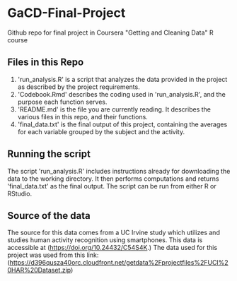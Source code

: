# GaCD-Final-Project
Github repo for final project in Coursera "Getting and Cleaning Data" R course
## Files in this Repo
  1. 'run_analysis.R' is a script that analyzes the data provided in the project as described by the project requirements.
  2. 'Codebook.Rmd' describes the coding used in 'run_analysis.R', and the purpose each function serves.
  3. 'README.md' is the file you are currently reading. It describes the various files in this repo, and their functions.
  4. 'final_data.txt' is the final output of this project, containing the averages for each variable grouped by the subject and the activity.
  
## Running the script
The script 'run_analysis.R' includes instructions already for downloading the data to the working directory. It then performs computations and returns 'final_data.txt' as the final output. The script can be run from either R or RStudio.

## Source of the data
The source for this data comes from a UC Irvine study which utilizes and studies human activity recognition using smartphones.
This data is accessible at (https://doi.org/10.24432/C54S4K.)
The data used for this project was used from this link: (https://d396qusza40orc.cloudfront.net/getdata%2Fprojectfiles%2FUCI%20HAR%20Dataset.zip)
